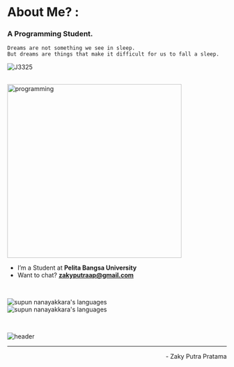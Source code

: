 <h1 align="left">About Me? : </h1>
<h3 align="left">A Programming Student.</h3>

```ymal
Dreams are not something we see in sleep.
But dreams are things that make it difficult for us to fall a sleep.
```
<p align="left"></p>
<p align="left"> 
 <img src="https://komarev.com/ghpvc/?username=J3325&label=Profile%20views&color=3A3960&style=flat" alt="J3325" />
<!--  <img src="https://img.shields.io/badge/Languages-Python | Java | PHP | JavaScript | MySql -white.svg" alt="supun nanayakkara's languages" /> -->
<!--  <img alt="Profile followers" src="https://img.shields.io/github/followers/J3325"> -->
</p>
<br>
<img align="center" alt="programming" width="400" src="https://i.pinimg.com/originals/98/1a/b7/981ab7f08fe9e1ce0e85f1eadfa5a6d9.gif">
<br>

- I’m a Student at **Pelita Bangsa University**
- Want to chat? **zakyputraap@gmail.com**

<br>
<!-- <h3 align="left">My Tool:</h3> -->
<p align="left">
 <img src="https://img.shields.io/badge/Languages-Python | Java | PHP | JavaScript | MySql -EEE4B1.svg" alt="supun nanayakkara's languages" /><br>
 <img src="https://img.shields.io/badge/Tools-Git | Github | VS Code | Android Studio | Figma -E2DFD0.svg" alt="supun nanayakkara's languages" />
<!--   <a href="https://skillicons.dev">
    <img src="https://skillicons.dev/icons?i=git,github,vscode,androidstudio,figma" /><br> -->
<!--    <img src="https://skillicons.dev/icons?i=python,java,javascript,php,mysql" /> -->
<!-- </a> -->
</p>
<br>
<p align="left">
  <a href="https://abhigyantrips.dev/">
<!--   <img width="49.5%" src="https://github-readme-stats.vercel.app/api?username=J3325&show_icons=true&theme=tokyonight&hide_border=true" />
  <img width="49.5%" src="https://github-readme-streak-stats.herokuapp.com/?user=J3325&theme=tokyonight&hide_border=true" /><br> -->
<!--   <img width="49.5%" src="https://github-readme-stats.vercel.app/api/top-langs/?username=J3325&langs_count=10&theme=cobalt&layout=compact&hide_border=true" />   -->
  </a>
</p>

![header](https://capsule-render.vercel.app/api?type=waving&color=1B4242&height=150&section=footer)

---

<p align="right" > - Zaky Putra Pratama </a></p>
